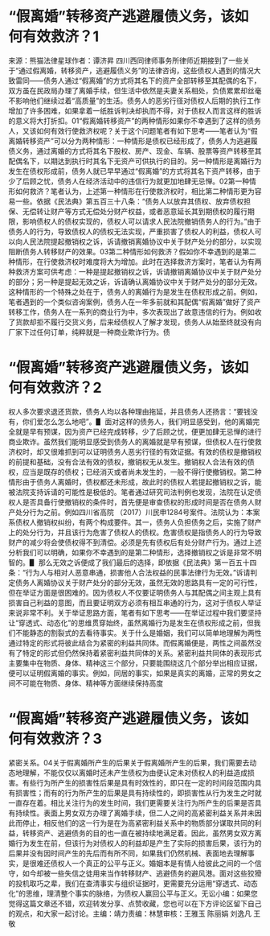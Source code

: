 # “假离婚”转移资产逃避履债义务，该如何有效救济？1

来源：熊猫法律星球作者：谭济昇 四川西同律师事务所律师近期接到了一些关于“通过假离婚，转移资产，逃避履债义务”的法律咨询，这些债权人遇到的情况大致雷同——债务人通过“假离婚”的方式将其名下的资产全部转移至其配偶的名下，双方虽在民政局办理了离婚手续，但生活中依然是夫妻关系相处，负债累累却丝毫不影响他们继续过着“高质量”的生活。债务人的恶劣行径对债权人后期的执行工作增加了许多困难，如果拿着一纸胜诉判决却执而不得，对于债权人而言这样的胜诉的意义将大打折扣。01“假离婚转移资产”的两种情形如果你不幸遇到了这样的债务人，又该如何有效行使救济权呢？关于这个问题笔者有如下思考——笔者认为“假离婚转移资产”可以分为两种情形：一种情形是债权已经形成了，债务人为逃避履债义务，通过离婚的方式将其名下股权、房产、现金、车辆、股票等资产转移至其配偶名下，以期达到执行时其名下无资产可供执行的目的。另一种情形是离婚行为发生在债权形成前，债务人就已早早通过“假离婚”的方式将其名下资产转移，由于少了后顾之忧，债务人在经济活动中的违信行为就更加地肆无忌惮。02第一种情形如何救济？笔者认为，上述第一种情形在行使救济权时，相比第二种情形更为容易一些。依据《民法典》第五百三十八条：“债务人以放弃其债权、放弃债权担保、无偿转让财产等方式无偿处分财产权益，或者恶意延长其到期债权的履行期限，影响债权人的债权实现的，债权人可以请求人民法院撤销债务人的行为。”由于债务人的行为，导致债权人的债权无法实现，严重损害了债权人的利益，债权人可以向人民法院提起撤销权之诉，诉请撤销离婚协议中关于财产处分的部分，以实现阻断债务人转移财产的效果。03第二种情形如何救济？假如你不幸遇到的是第二种情形，在行使救济权时难度将大为增加。此时在选择救济方案时，笔者认为有两种救济方案可供考虑：一种是提起撤销权之诉，诉请撤销离婚协议中关于财产处分的部分；另一种是提起无效之诉，诉请确认离婚协议中关于财产处分的部分无效。这种情形的一个特殊之处在于，债务人的离婚行为是发生在债权形成之前。例如，笔者遇到的一个类似咨询案例，债务人在一年多前就和其配偶“假离婚”做好了资产转移工作，债务人在一系列的商业行为中，多次表现出了故意违信的行为。例如收了货款却拒不履行交货义务，后来经债权人了解才发现，债务人从始至终就没有向厂家下过任何订单，纯粹就是一种商业欺诈行为。债

# “假离婚”转移资产逃避履债义务，该如何有效救济？2

权人多次要求退还货款，债务人均以各种理由拖延，并且债务人还扬言：“要钱没有，你们爱怎么怎么地吧”。▋ 面对这样的债务人，我们明显感受到，他的离婚完全就是早有预谋，因为资产已经完成转移，少了后顾之忧，便更加肆无忌惮的进行商业欺诈。虽然我们能明显感受到债务人的离婚就是早有预谋，但债权人在行使救济权时，却又很难抓到可以证明债务人恶劣行径的有效证据。有效的债权是撤销权的前提和基础，没有合法有效的债权，撤销权无从发生。撤销权人合法有效的债权，应当是既存的债权；已经消灭或者尚未发生的，一般不得行使撤销权。第二种情形由于债务人离婚时，债权都还未形成，故此时的债权人若提起撤销权之诉，能被法院支持诉请的可能性是极低的。笔者通过研究司法判例也发现，法院在认定债权人是否具备行使撤销权的条件时，首先便是审查债权的形成时间是否在债务人财产处分行为之前。例如四川省高院 （2017）川民申1284号案件。法院认为：本案系债权人撤销权纠纷，有两个构成要件。其一，债务人负担债务之后，实施了财产上的处分行为，并且该行为危害了债权人的债权。危害债权是指债务人的行为导致财产的减少将会使债权得不到清偿。必须是先有债权后有处分财产行为。通过上述分析我们可以明确，如果你不幸遇到的是第二种情形，选择撤销权之诉是非常不明智的。▋ 那么无效之诉便成了我们最后的选择，即依据《民法典》第一百五十四条：“行为人与相对人恶意串通，损害他人合法权益的民事法律行为无效。”诉请判定债务人离婚协议关于财产处分的部分无效，虽然无效的思路具有一定的可行性，但在举证方面是很困难的。因为债权人不仅要证明债务人与其配偶之间主观上具有损害自己利益的意图，而且要证明双方必须有相互串通的行为，这对于债权人举证来说非常不利。关于举证思路方面，笔者有如下思考——在举证过程中我们要坚持让“穿透式、动态化”的思维贯穿始终，虽然离婚行为是发生在债权形成之前，但我们不能静态的割裂式的去看待事实。关于什么是婚姻，我们可以简单地理解为两性通过特定的形式将彼此结合为紧密的利益共同体。而假离婚便是，两性之间虽然没有了特定的形式但仍然保持着紧密利益共同体的关系。紧密利益共同体的表现形式主要集中在物质、身体、精神这三个部分，只要能围绕这几个部分举出相应证据，便可以证明假离婚的事实。例如，同居的事实，如果是真实的离婚，正常的男女之间不可能在物质、身体、精神等方面继续保持高度

# “假离婚”转移资产逃避履债义务，该如何有效救济？3

紧密关系。04关于假离婚所产生的后果关于假离婚所产生的后果，我们需要去动态地理解，不能仅仅以离婚时还未产生债权为由便认定未对债权人的利益造成损害。有些行为所产生的损害性后果是具有时效性的，即只在一定的时间段范围内具有损害性；而有的行为所产生的后果是具有持续性的，即损害性从行为发生之时就一直存在着。相比关注行为的发生时间，我们更需要关注行为所产生的后果是否具有持续性。表面上男女双方办理了离婚手续，但二人之间的高紧密利益关系并未因此而停止，相反他们的这一行为是在为高紧密利益关系中的物质部分谋取共同的利益，转移资产、逃避债务的目的也一直在被持续地满足着。因此，虽然男女双方离婚行为发生在前，但该行为对债权人的利益却是产生了实际的损害后果，该行为的后果并没有因时间产生的先后而有所不同，如果我们仍然机械、表面地去理解事实，是很难还债权人一个真正的公平与正义。婚姻本是有情人给彼此之间的一个信守，如今却被一些失信之徒用来当作转移财产、逃避债务的避风港。面对这些狡猾的投机取巧之辈，我们在查清事实与组织证据时，更需要充分运用“穿透式、动态化”的思维，理清整个事实的脉络，为债权人赢回公平与正义。无讼小编：如果您觉得这篇文章还不错，欢迎转发分享、点赞收藏，您也可以在下方评论区留下自己的观点，和大家一起讨论。主编：靖力责编：林慧审核：王雅玉 陈丽娟 刘逸凡 王敬

